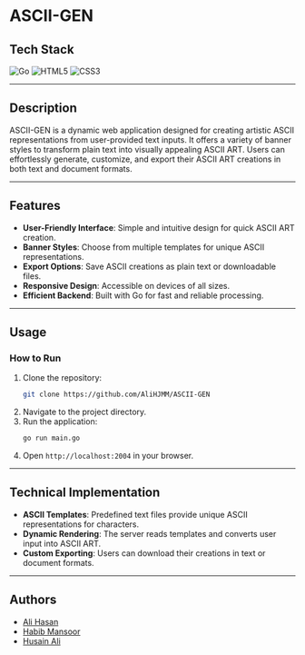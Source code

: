 # ASCII-GEN

## **Tech Stack**

![Go](https://img.shields.io/badge/go-%2300ADD8.svg?style=for-the-badge&logo=go&logoColor=white) ![HTML5](https://img.shields.io/badge/html5-%23E34F26.svg?style=for-the-badge&logo=html5&logoColor=white) ![CSS3](https://img.shields.io/badge/css3-%231572B6.svg?style=for-the-badge&logo=css3&logoColor=white)

---

## **Description**

ASCII-GEN is a dynamic web application designed for creating artistic ASCII representations from user-provided text inputs. It offers a variety of banner styles to transform plain text into visually appealing ASCII ART. Users can effortlessly generate, customize, and export their ASCII ART creations in both text and document formats.

---

## **Features**

- **User-Friendly Interface**: Simple and intuitive design for quick ASCII ART creation.
- **Banner Styles**: Choose from multiple templates for unique ASCII representations.
- **Export Options**: Save ASCII creations as plain text or downloadable files.
- **Responsive Design**: Accessible on devices of all sizes.
- **Efficient Backend**: Built with Go for fast and reliable processing.

---

## **Usage**

### **How to Run**

1. Clone the repository:
   ```bash
   git clone https://github.com/AliHJMM/ASCII-GEN
   ```
2. Navigate to the project directory.
3. Run the application:
   ```bash
   go run main.go
   ```
4. Open `http://localhost:2004` in your browser.

---

## **Technical Implementation**

- **ASCII Templates**: Predefined text files provide unique ASCII representations for characters.
- **Dynamic Rendering**: The server reads templates and converts user input into ASCII ART.
- **Custom Exporting**: Users can download their creations in text or document formats.

---

## **Authors**

- [Ali Hasan](https://github.com/AliHJMM)
- [Habib Mansoor](https://github.com/7abib04)
- [Husain Ali](https://github.com/hujaafar)

